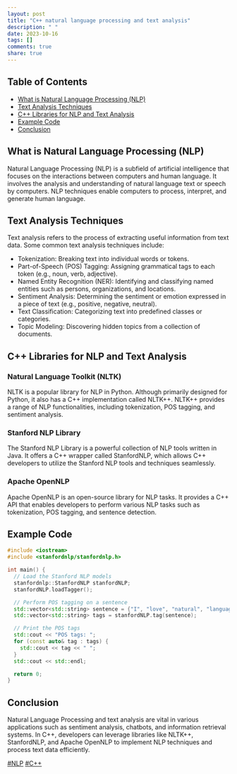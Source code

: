 ```yaml
---
layout: post
title: "C++ natural language processing and text analysis"
description: " "
date: 2023-10-16
tags: []
comments: true
share: true
---
```


## Table of Contents
- [What is Natural Language Processing (NLP)](#what-is-natural-language-processing-nlp)
- [Text Analysis Techniques](#text-analysis-techniques)
- [C++ Libraries for NLP and Text Analysis](#c-libraries-for-nlp-and-text-analysis)
- [Example Code](#example-code)
- [Conclusion](#conclusion)

## What is Natural Language Processing (NLP)
Natural Language Processing (NLP) is a subfield of artificial intelligence that focuses on the interactions between computers and human language. It involves the analysis and understanding of natural language text or speech by computers. NLP techniques enable computers to process, interpret, and generate human language.

## Text Analysis Techniques
Text analysis refers to the process of extracting useful information from text data. Some common text analysis techniques include:

- Tokenization: Breaking text into individual words or tokens.
- Part-of-Speech (POS) Tagging: Assigning grammatical tags to each token (e.g., noun, verb, adjective).
- Named Entity Recognition (NER): Identifying and classifying named entities such as persons, organizations, and locations.
- Sentiment Analysis: Determining the sentiment or emotion expressed in a piece of text (e.g., positive, negative, neutral).
- Text Classification: Categorizing text into predefined classes or categories.
- Topic Modeling: Discovering hidden topics from a collection of documents.

## C++ Libraries for NLP and Text Analysis

### Natural Language Toolkit (NLTK)
NLTK is a popular library for NLP in Python. Although primarily designed for Python, it also has a C++ implementation called NLTK++. NLTK++ provides a range of NLP functionalities, including tokenization, POS tagging, and sentiment analysis.

### Stanford NLP Library
The Stanford NLP Library is a powerful collection of NLP tools written in Java. It offers a C++ wrapper called StanfordNLP, which allows C++ developers to utilize the Stanford NLP tools and techniques seamlessly.

### Apache OpenNLP
Apache OpenNLP is an open-source library for NLP tasks. It provides a C++ API that enables developers to perform various NLP tasks such as tokenization, POS tagging, and sentence detection.

## Example Code
```c++
#include <iostream>
#include <stanfordnlp/stanfordnlp.h>

int main() {
  // Load the Stanford NLP models
  stanfordnlp::StanfordNLP stanfordNLP;
  stanfordNLP.loadTagger();

  // Perform POS tagging on a sentence
  std::vector<std::string> sentence = {"I", "love", "natural", "language", "processing"};
  std::vector<std::string> tags = stanfordNLP.tag(sentence);

  // Print the POS tags
  std::cout << "POS tags: ";
  for (const auto& tag : tags) {
    std::cout << tag << " ";
  }
  std::cout << std::endl;

  return 0;
}
```

## Conclusion
Natural Language Processing and text analysis are vital in various applications such as sentiment analysis, chatbots, and information retrieval systems. In C++, developers can leverage libraries like NLTK++, StanfordNLP, and Apache OpenNLP to implement NLP techniques and process text data efficiently.

[#NLP](#nlp) [#C++](#c)